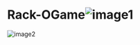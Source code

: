 # Rack-OGame![image1](https://user-images.githubusercontent.com/86630042/192651838-a1cabe43-61c7-4e47-88c3-1b0518087abf.png)
![image2](https://user-images.githubusercontent.com/86630042/192651843-aec10716-8ea8-484a-816a-c4f044ebde20.png)
